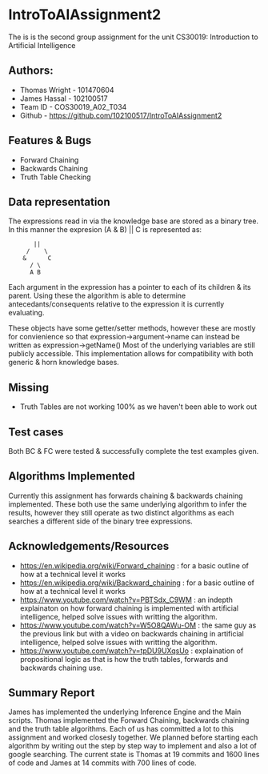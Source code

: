 # IntroToAIAssignment2
The is is the second group assignment for the unit CS30019: Introduction to Artificial Intelligence

## Authors:
- Thomas Wright - 101470604
- James Hassal - 102100517
- Team ID - COS30019_A02_T034
- Github - https://github.com/102100517/IntroToAIAssignment2


## Features & Bugs
- Forward Chaining
- Backwards Chaining
- Truth Table Checking

## Data representation
The expressions read in via the knowledge base are stored as a binary tree.
In this manner the expresion (A & B) || C is represented as:
		
		   ||
		 /    \
		&      C
	      / \
	      A B

Each argument in the expression has a pointer to each of its children & its parent.
Using these the algorithm is able to determine antecedants/consequents relative to the
expression it is currently evaluating. 

These objects have some getter/setter methods, however these are mostly for convienience so that 
expression->argument->name can instead be written as expression->getName()
Most of the underlying variables are still publicly accessible.
This implementation allows for compatibility with both generic & horn knowledge bases.

## Missing
- Truth Tables are not working 100% as we haven't been able to work out 

## Test cases
Both BC & FC were tested & successfully complete the test examples given.

## Algorithms Implemented

Currently this assignment has forwards chaining & backwards chaining implemented. 
These both use the same underlying algorithm to infer the results, however they still operate as two 
distinct algorithms as each searches a different side of the binary tree expressions.

## Acknowledgements/Resources
- https://en.wikipedia.org/wiki/Forward_chaining : for a basic outline of how at a technical level it works
- https://en.wikipedia.org/wiki/Backward_chaining : for a basic outline of how at a technical level it works
- https://www.youtube.com/watch?v=PBTSdx_C9WM : an indepth explainaton on how forward chaining is implemented with artificial intelligence, helped solve issues with writting the algorithm.
- https://www.youtube.com/watch?v=W5O8QAWu-OM : the same guy as the previous link but with a video on backwards chaining in artificial intelligence, helped solve issues with writting the algorithm.
- https://www.youtube.com/watch?v=tpDU9UXqsUo : explaination of propositional logic as that is how the truth tables, forwards and backwards chaining use.

## Summary Report
James has implemented the underlying Inference Engine and the Main scripts. Thomas implemented the Forward Chaining,
backwards chaining and the truth table algorithms. Each of us has committed a lot to this assignment and worked closesly
together. We planned before starting each algorithm by writing out the step by step way to implement and also a lot
of google searching. The current state is Thomas at 19 commits and 1600 lines of code and James at 14 commits with 700
lines of code. 